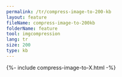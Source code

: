 ```yaml
---
permalink: /tr/compress-image-to-200-kb
layout: feature
fileName: compress-image-to-200kb
folderName: feature
tool: imgcompression
lang: tr
size: 200
type: kb
---
```


{%- include compress-image-to-X.html -%}
